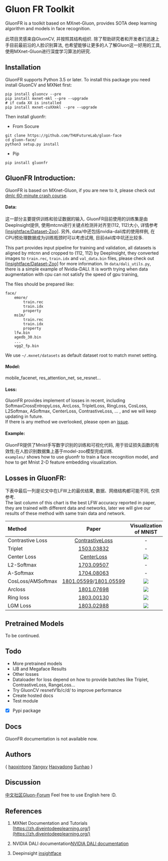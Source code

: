 # Gluon FR Toolkit

GluonFR is a toolkit based on MXnet-Gluon, provides SOTA deep learning algorithm and models in face recognition.

此项目灵感来自GluonCV, 并按照其结构组织. 除了帮助研究者和开发者们迅速上手目前最前沿的人脸识别算法, 
也希望能够让更多的人了解Gluon这一好用的工具, 使用MXnet-Gluon进行深度学习算法的研究.

## Installation
GluonFR supports Python 3.5 or later. 
To install this package you need install GluonCV and MXNet first:
```shell
pip install gluoncv --pre
pip install mxnet-mkl --pre --upgrade
# if cuda XX is installed
pip install mxnet-cuXXmkl --pre --upgrade
```
Then install gluonfr:

- From Socure

```shell
git clone https://github.com/THUFutureLab/gluon-face
cd gluon-face/
python3 setup.py install
```

- Pip

```shell
pip install gluonfr
```

## GluonFR Introduction:
GluonFR is based on MXnet-Gluon, if you are new to it, please check out [dmlc 60-minute crash course](http://gluon-crash-course.mxnet.io/).
#### Data: 
这一部分主要提供训练和验证数据的输入. GluonFR目前使用的训练集是由DeepInsight提供, 使用mtcnn进行关键点检测并对齐至(112, 112)大小,
 详情参考[[insightface/Dataset-Zoo]](https://github.com/deepinsight/insightface/wiki/Dataset-Zoo). 
另外, data/中还包括nvidia-dali库的使用样例, 在CPU预处理数据成为训练瓶颈时可以考虑试用, 目前dali库中坑还比较多.

This part provides input pipeline for training and validation, 
all datasets is aligned by mtcnn and cropped to (112, 112) by DeepInsight, 
they converted images to `train.rec`, `train.idx` and `val_data.bin` files,  please check out 
[[insightface/Dataset-Zoo]](https://github.com/deepinsight/insightface/wiki/Dataset-Zoo) for more information. 
In `data/dali_utils.py`, there is a simple example of Nvidia-DALI. It is worth trying when data augmentation with cpu 
can not satisfy the speed of gpu training,  

The files should be prepared like:
```
face/
    emore/
        train.rec
        train.idx
        property
    ms1m/
        train.rec
        train.idx
        property
    lfw.bin
    agedb_30.bin
    ...
    vgg2_fp.bin
```
We use `~/.mxnet/datasets` as default dataset root to match mxnet setting.

#### Model:
mobile_facenet, res_attention_net, se_resnet...

#### Loss:
GluonFR provides implement of losses in recent, including SoftmaxCrossEntropyLoss, ArcLoss, TripletLoss, 
RingLoss, CosLoss, L2Softmax, ASoftmax, CenterLoss, ContrastiveLoss, ... , and we will keep updating in future.  
If there is any method we overlooked, please open an [issue](https://github.com/THUFutureLab/gluon-face/issues).

#### Example:
GluonFR提供了Mnist手写数字识别的训练和可视化代码, 用于验证损失函数的有效性;在人脸识别数据集上基于model-zoo模型完成训练.  
`examples/` shows how to use gluonfr to train a face recognition model, and how to get Mnist 2-D 
feature embedding visualization.  
  
## Losses in GluonFR:  
下表中最后一列是论文中在LFW上的最优结果, 数据、网络结构都可能不同, 仅供参考.  
The last column of this chart is the best LFW accuracy reported in paper, they are trained with different data and networks, 
later we will give our results of these method with same train data and network. 

|Method| Paper |Visualization of MNIST|LFW|
|:---|:---:| :---:|:---:|
|Contrastive Loss|[ContrastiveLoss](http://yann.lecun.com/exdb/publis/pdf/hadsell-chopra-lecun-06.pdf)|-|-|
|Triplet|[1503.03832](https://arxiv.org/abs/1503.03832)|-|99.63±0.09|
|Center Loss|[CenterLoss](https://ydwen.github.io/papers/WenECCV16.pdf)|<img src="resources/mnist-euclidean/center-train-epoch100.png"/>|99.28 |
|L2-Softmax|[1703.09507](https://arxiv.org/abs/1703.09507)|-|99.33|
|A-Softmax|[1704.08063](https://arxiv.org/abs/1704.08063)|-|99.42|
|CosLoss/AMSoftmax|[1801.05599](https://arxiv.org/abs/1801.05599)/[1801.05599](https://arxiv.org/abs/1801.05599)|<img src="resources/minst-angular/cosloss-train-epoch95.png"/>|99.17|
|Arcloss|[1801.07698](https://arxiv.org/abs/1801.07698)|<img src="resources/minst-angular/arcloss-train-epoch100.png"/>|99.82|
|Ring loss|[1803.00130](https://arxiv.org/abs/1803.00130)|<img src="resources/mnist-euclidean/ringloss-train-epoch95-0.1.png"/>|99.52|
|LGM Loss|[1803.02988](https://arxiv.org/abs/1803.02988)|<img src="resources/mnist-euclidean/LGMloss-train-epoch100.png"/>|99.20±0.03|

## Pretrained Models
To be continued.

## Todo

- More pretrained models
- IJB and Megaface Results
- Other losses
- Dataloader for loss depend on how to provide batches like Triplet, ContrastiveLoss, RangeLoss...
- Try GluonCV resnetV1b/c/d/ to improve performance
- Create hosted docs
- Test module
- [x] Pypi package


## Docs

GluonFR documentation is not available now. 

## Authors
{ [haoxintong](https://github.com/haoxintong) [Yangxv](https://github.com/PistonY) [Haoyadong](https://github.com/jiqirenno1) [Sunhao](https://github.com/smartadpole) }

## Discussion
[中文社区Gluon-Forum](https://discuss.gluon.ai/t/topic/9959) Feel free to use English here :D.

## References

1. MXNet Documentation and Tutorials [https://zh.diveintodeeplearning.org/](https://zh.diveintodeeplearning.org/)

1. NVIDIA DALI documentation[NVIDIA DALI documentation](https://docs.nvidia.com/deeplearning/sdk/dali-developer-guide/docs/index.html)

1. Deepinsight [insightface](https://github.com/deepinsight/insightface)

